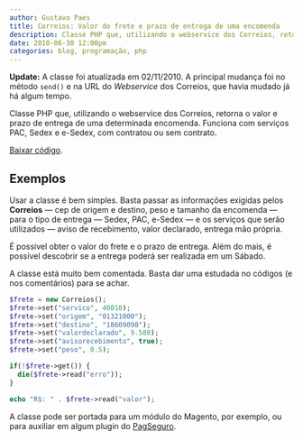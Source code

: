 ```yaml
---
author: Gustavo Paes
title: Correios: Valor do frete e prazo de entrega de uma encomenda
description: Classe PHP que, utilizando o webservice dos Correios, retorna o valor e prazo de entrega de uma determinada encomenda. Funciona com serviços PAC, Sedex e e-Sedex, com contratou ou sem contrato.
date: 2010-06-30 12:00pm
categories: blog, programação, php
---
```


**Update:** A classe foi atualizada em 02/11/2010. A principal mudança foi no método `send()` e na URL do _Webservice_ dos Correios, que havia mudado já há algum tempo.

Classe PHP que, utilizando o webservice dos Correios, retorna o valor e prazo de entrega de uma determinada encomenda. Funciona com serviços PAC, Sedex e e-Sedex, com contratou ou sem contrato.

[Baixar código](https://gist.github.com/gustavopaes/6262135).

## Exemplos

Usar a classe é bem simples. Basta passar as informações exigidas pelos **Correios** &#8212; cep de origem e destino, peso e tamanho da encomenda &#8212; para o tipo de entrega &#8212; Sedex, PAC, e-Sedex &#8212; e os serviços que serão utilizados &#8212; aviso de recebimento, valor declarado, entrega mão própria.

É possível obter o valor do frete e o prazo de entrega. Além do mais, é possível descobrir se a entrega poderá ser realizada em um Sábado.

A classe está muito bem comentada. Basta dar uma estudada no códigos (e nos comentários) para se achar.

``` php
$frete = new Correios();
$frete->set("servico", 40010);
$frete->set("origem", "01321000");
$frete->set("destino", "18609098");
$frete->set("valordeclarado", 9.580);
$frete->set("avisorecebimento", true);
$frete->set("peso", 0.5);

if(!$frete->get()) {
  die($frete->read("erro"));
}

echo "R$: " . $frete->read("valor");
```

A classe pode ser portada para um módulo do Magento, por exemplo, ou para auxiliar em algum plugin do [PagSeguro](https://pagseguro.uol.com.br/).
